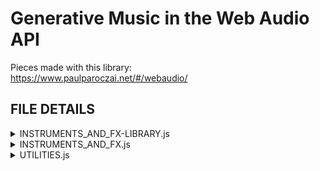 # Generative Music in the Web Audio API
Pieces made with this library:<br>
https://www.paulparoczai.net/#/webaudio/

## FILE DETAILS

<!-- INSTRUMENTS AND FX LIBRARY.js -->

<details>
  <summary>INSTRUMENTS_AND_FX-LIBRARY.js</summary><blockquote>

<!-- CV NODES -->

<details>
  <summary>CV NODES</summary><blockquote>
  - nodes to be used as control signals

   <!-- BREAKPOINT -->
  
  <details>
  <summary>BreakPoint</summary><blockquote>
  - Output a custom breakpoint function starting at 0, and specify exponential slopes of each segment

   <details>
   <summary>Properties</summary><blockquote>
   - p1 <br>
   - p2 <br>
   </details>
    
   <details>
   <summary>Methods</summary><blockquote
    - m1() <br>
    - m2() <br>
   </details>
    
  </details>
  
  <!-- -->
  
  <!-- ENVELOPE -->

  <details>
  <summary>Envelope</summary><blockquote>
  - output a custom breakpoint function starting at 0

   <details>
   <summary>Properties</summary><blockquote>
   - buffer
   </details>
    
   <details>
   <summary>Methods</summary><blockquote
    - start() <br>
    - startAtTime() <br>
    - stop() <br>
    - stopAtTime() <br>
   </details>
    
  </details>
  
  <!-- -->

</details>

<!-- -->

<!-- CATEGORY TEMPLATE -->

<details>
  <summary>CATEGORY</summary><blockquote>
  - nodes to be used as control signals


  <!-- NODE TEMPLATE -->
  
  <details>
  <summary>NODE</summary><blockquote>
  - description

   <details>
   <summary>Properties</summary><blockquote>
   - p1 <br>
   - p2 <br>
   </details>
    
   <details>
   <summary>Methods</summary><blockquote
    - m1() <br>
    - m2() <br>
   </details>
    
  </details>
  
  <!-- -->

</details>

<!-- -->

</details>

<!-- INSTRUMENTS AND FX.js -->

<details>
  <summary>INSTRUMENTS_AND_FX.js</summary><blockquote>

<!-- CATEGORY TEMPLATE -->

<details>
  <summary>CATEGORY</summary><blockquote>
  - nodes to be used as control signals
  
  <details>
  <summary>NODE</summary><blockquote>
  - description

   <details>
   <summary>Properties</summary><blockquote>
   - p1 <br>
   - p2 <br>
   </details>
    
   <details>
   <summary>Methods</summary><blockquote
    - m1() <br>
    - m2() <br>
   </details>
    
    
  </details>

</details>

<!-- -->

</details>

<!-- UTILITIES.js -->

<details>
  <summary>UTILITIES.js</summary><blockquote>

<!-- CATEGORY TEMPLATE -->

<details>
  <summary>CATEGORY</summary><blockquote>
  - nodes to be used as control signals
  
  <details>
  <summary>NODE</summary><blockquote>
  - description

   <details>
   <summary>Properties</summary><blockquote>
   - p1 <br>
   - p2 <br>
   </details>
    
   <details>
   <summary>Methods</summary><blockquote
    - m1() <br>
    - m2() <br>
   </details>
    
    
  </details>

</details>

<!-- -->

</details>
